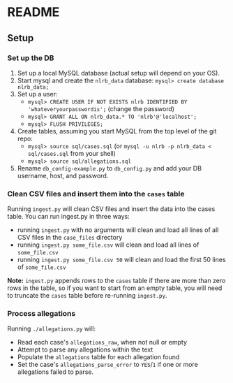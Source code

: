 # README

## Setup

### Set up the DB

1. Set up a local MySQL database (actual setup will depend on your OS).
1. Start mysql and create the `nlrb_data` database:
`mysql> create database nlrb_data;`
1. Set up a user:
    * `mysql> CREATE USER IF NOT EXISTS nlrb IDENTIFIED BY 'whateveryourpasswordis';` (change the password)
    * `mysql> GRANT ALL ON nlrb_data.* TO 'nlrb'@'localhost';`
    * `mysql> FLUSH PRIVILEGES;`
1. Create tables, assuming you start MySQL from the top level of the git repo:
    * `mysql> source sql/cases.sql` (or `mysql -u nlrb -p nlrb_data < sql/cases.sql` from your shell)
    * `mysql> source sql/allegations.sql`
1. Rename `db_config-example.py` to `db_config.py` and add your DB username, host, and password.

### Clean CSV files and insert them into the `cases` table

Running `ingest.py` will clean CSV files and insert the data into the cases table. You can run ingest.py in three ways:

- running `ingest.py` with no arguments will clean and load all lines of all CSV files in the `case_files` directory
- running `ingest.py some_file.csv` will clean and load all lines of `some_file.csv`
- running `ingest.py some_file.csv 50` will clean and load the first 50 lines of `some_file.csv`

**Note:** `ingest.py` appends rows to the `cases` table if there are more than zero rows in the table, so if you want to start from an empty table, you will need to truncate the `cases` table before re-running `ingest.py`.

### Process allegations

Running `./allegations.py` will:

* Read each case's `allegations_raw`, when not null or empty
* Attempt to parse any allegations within the text
* Populate the `allegations` table for each allegation found
* Set the case's `allegations_parse_error` to `YES`/`1` if one or more allegations failed to parse.

